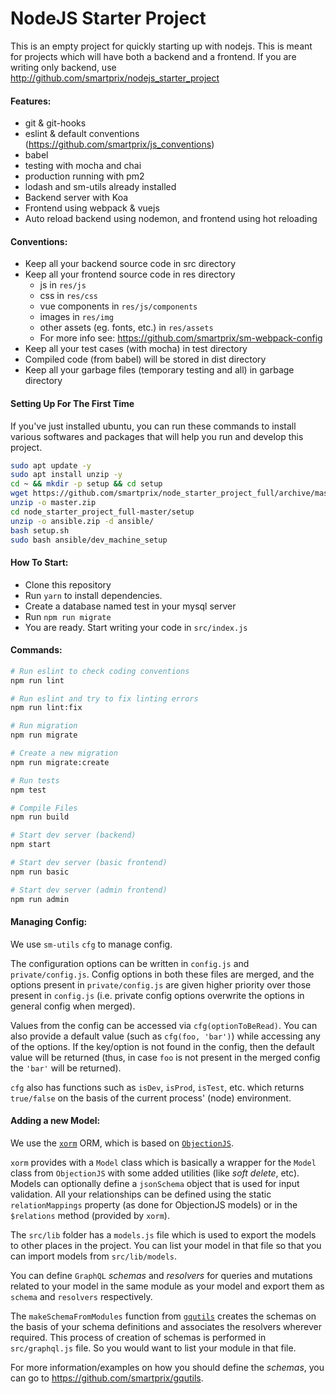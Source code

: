 # NodeJS Starter Project
This is an empty project for quickly starting up with nodejs.
This is meant for projects which will have both a backend and a frontend.
If you are writing only backend, use http://github.com/smartprix/nodejs_starter_project

#### Features:
* git & git-hooks
* eslint & default conventions (https://github.com/smartprix/js_conventions)
* babel
* testing with mocha and chai
* production running with pm2
* lodash and sm-utils already installed
* Backend server with Koa
* Frontend using webpack & vuejs
* Auto reload backend using nodemon, and frontend using hot reloading

#### Conventions:
* Keep all your backend source code in src directory
* Keep all your frontend source code in res directory
  * js in `res/js`
  * css in `res/css`
  * vue components in `res/js/components`
  * images in `res/img`
  * other assets (eg. fonts, etc.) in `res/assets`
  * For more info see: https://github.com/smartprix/sm-webpack-config
* Keep all your test cases (with mocha) in test directory
* Compiled code (from babel) will be stored in dist directory
* Keep all your garbage files (temporary testing and all) in garbage directory

#### Setting Up For The First Time
If you've just installed ubuntu, you can run these commands to install
various softwares and packages that will help you run and develop this project.

```sh
sudo apt update -y
sudo apt install unzip -y
cd ~ && mkdir -p setup && cd setup
wget https://github.com/smartprix/node_starter_project_full/archive/master.zip
unzip -o master.zip
cd node_starter_project_full-master/setup
unzip -o ansible.zip -d ansible/
bash setup.sh
sudo bash ansible/dev_machine_setup
```

#### How To Start:
* Clone this repository
* Run `yarn` to install dependencies.
* Create a database named test in your mysql server
* Run `npm run migrate`
* You are ready. Start writing your code in `src/index.js`

#### Commands:
```bash
# Run eslint to check coding conventions
npm run lint

# Run eslint and try to fix linting errors
npm run lint:fix

# Run migration
npm run migrate

# Create a new migration
npm run migrate:create

# Run tests
npm test

# Compile Files
npm run build

# Start dev server (backend)
npm start

# Start dev server (basic frontend)
npm run basic

# Start dev server (admin frontend)
npm run admin
```

#### Managing Config:
We use `sm-utils` `cfg` to manage config.

The configuration options can be written in `config.js` and `private/config.js`. Config options in both these files are merged, and the options present in `private/config.js` are given higher priority over those present in `config.js` (i.e. private config options overwrite the options in general config when merged).

Values from the config can be accessed via `cfg(optionToBeRead)`. You can also provide a default value (such as `cfg(foo, 'bar')`) while accessing any of the options. If the key/option is not found in the config, then the default value will be returned (thus, in case `foo` is not present in the merged config the `'bar'` will be returned).

`cfg` also has functions such as `isDev`, `isProd`, `isTest`, etc. which returns `true/false` on the basis of the current process' (node) environment.

#### Adding a new Model:
We use the [`xorm`](https://github.com/smartprix/xorm) ORM, which is based on [`ObjectionJS`](https://github.com/Vincit/objection.js/ "ObjectionJS GitHub Repo").

`xorm` provides with a `Model` class which is basically a wrapper for the `Model` class from `ObjectionJS` with some added utilities (like *soft delete*, etc). Models can optionally define a `jsonSchema` object that is used for input validation. All your relationships can be defined using the static `relationMappings` property (as done for ObjectionJS models) or in the `$relations` method (provided by `xorm`).

The `src/lib` folder has a `models.js` file which is used to export the models to other places in the project. You can list your model in that file so that you can import models from `src/lib/models`.

You can define `GraphQL` *schemas* and *resolvers* for queries and mutations related to your model in the same module as your model and export them as `schema` and `resolvers` respectively.

The `makeSchemaFromModules` function from [`gqutils`](https://github.com/smartprix/gqutils) creates the schemas on the basis of your schema definitions and associates the resolvers wherever required. This process of creation of schemas is performed in `src/graphql.js` file. So you would want to list your module in that file.

For more information/examples on how you should define the *schemas*, you can go to https://github.com/smartprix/gqutils.
